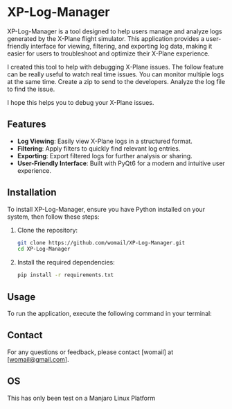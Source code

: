 # XP-Log-Manager

XP-Log-Manager is a tool designed to help users manage and analyze logs generated by the X-Plane flight simulator. This application provides a user-friendly interface for viewing, filtering, and exporting log data, making it easier for users to troubleshoot and optimize their X-Plane experience.

I created this tool to help with debugging X-Plane issues. The follow feature can be really useful to watch real time issues.
You can monitor multiple logs at the same time.
Create a zip to send to the developers.
Analyze the log file to find the issue. 

I hope this helps you to debug your X-Plane issues.
## Features

- **Log Viewing**: Easily view X-Plane logs in a structured format.
- **Filtering**: Apply filters to quickly find relevant log entries.
- **Exporting**: Export filtered logs for further analysis or sharing.
- **User-Friendly Interface**: Built with PyQt6 for a modern and intuitive user experience.

## Installation

To install XP-Log-Manager, ensure you have Python installed on your system, then follow these steps:

1. Clone the repository:
   ```bash
   git clone https://github.com/womail/XP-Log-Manager.git
   cd XP-Log-Manager
   ```

2. Install the required dependencies:
   ```bash
   pip install -r requirements.txt
   ```

## Usage

To run the application, execute the following command in your terminal:

## Contact

For any questions or feedback, please contact [womail] at [womail@gmail.com]. 

## OS
This has only been test on a Manjaro Linux Platform
